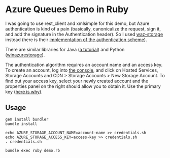 # Azure Queues Demo in Ruby

I was going to use rest_client and xmlsimple for this demo, but Azure
authentication is kind of a pain (basically, canonicalize the request, sign
it, and add the signature in the Authentication header). So I used
[waz-storage][] instead (here is their 
[implementation of the authentication scheme][impl]).

  [waz-storage]: https://github.com/johnnyhalife/waz-storage
  [impl]: https://github.com/johnnyhalife/waz-storage/blob/master/lib/waz/storage/core_service.rb

There are similar libraries for Java ([a tutorial][java]) and Python ([winazurestorage][python]).

  [java]: http://msdn.microsoft.com/en-us/library/windowsazure/hh691733(VS.103).aspx
  [python]: https://github.com/sriramk/winazurestorage

The authentication algorithm requires an account name and an access key. To
create an account, log into [the console][], and click on Hosted Services,
Storage Accounts and CDN > Storage Accounts > New Storage Account. To find out
your access key, select your newly created account and the properties panel on
the right should allow you to obtain it. Use the primary key ([here is why][keys]).

  [the console]: http://windows.azure.com/
  [keys]: http://blogs.msdn.com/b/jennifer/archive/2010/03/02/why-do-you-need-a-primary-and-a-secondary-access-key-for-windows-azure-storage.aspx

## Usage

	gem install bundler
	bundle install

	echo AZURE_STORAGE_ACCOUNT_NAME=account-name >> credentials.sh
	echo AZURE_STORAGE_ACCESS_KEY=access-key >> credentials.sh
	. credentials.sh

	bundle exec ruby demo.rb
